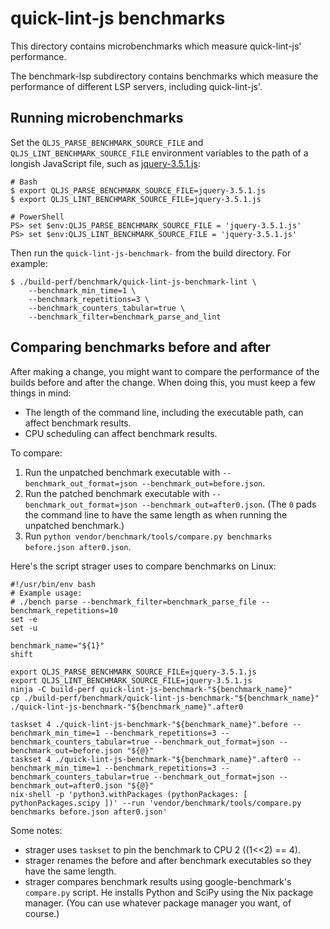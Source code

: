 # quick-lint-js benchmarks

This directory contains microbenchmarks which measure quick-lint-js'
performance.

The benchmark-lsp subdirectory contains benchmarks which measure the performance
of different LSP servers, including quick-lint-js'.

## Running microbenchmarks

Set the `QLJS_PARSE_BENCHMARK_SOURCE_FILE` and `QLJS_LINT_BENCHMARK_SOURCE_FILE`
environment variables to the path of a longish JavaScript file, such as
[jquery-3.5.1.js](https://code.jquery.com/jquery-3.5.1.js):

    # Bash
    $ export QLJS_PARSE_BENCHMARK_SOURCE_FILE=jquery-3.5.1.js
    $ export QLJS_LINT_BENCHMARK_SOURCE_FILE=jquery-3.5.1.js

    # PowerShell
    PS> set $env:QLJS_PARSE_BENCHMARK_SOURCE_FILE = 'jquery-3.5.1.js'
    PS> set $env:QLJS_LINT_BENCHMARK_SOURCE_FILE = 'jquery-3.5.1.js'

Then run the `quick-lint-js-benchmark-` from the build directory. For example:

    $ ./build-perf/benchmark/quick-lint-js-benchmark-lint \
        --benchmark_min_time=1 \
        --benchmark_repetitions=3 \
        --benchmark_counters_tabular=true \
        --benchmark_filter=benchmark_parse_and_lint

## Comparing benchmarks before and after

After making a change, you might want to compare the performance of the builds
before and after the change. When doing this, you must keep a few things in
mind:

* The length of the command line, including the executable path, can affect
  benchmark results.
* CPU scheduling can affect benchmark results.

To compare:

1. Run the unpatched benchmark executable with
   `--benchmark_out_format=json --benchmark_out=before.json`.
2. Run the patched benchmark executable with
   `--benchmark_out_format=json --benchmark_out=after0.json`. (The `0` pads the
   command line to have the same length as when running the unpatched
   benchmark.)
3. Run `python vendor/benchmark/tools/compare.py benchmarks before.json
   after0.json`.

Here's the script strager uses to compare benchmarks on Linux:

    #!/usr/bin/env bash
    # Example usage:
    # ./bench parse --benchmark_filter=benchmark_parse_file --benchmark_repetitions=10
    set -e
    set -u

    benchmark_name="${1}"
    shift

    export QLJS_PARSE_BENCHMARK_SOURCE_FILE=jquery-3.5.1.js
    export QLJS_LINT_BENCHMARK_SOURCE_FILE=jquery-3.5.1.js
    ninja -C build-perf quick-lint-js-benchmark-"${benchmark_name}"
    cp ./build-perf/benchmark/quick-lint-js-benchmark-"${benchmark_name}" ./quick-lint-js-benchmark-"${benchmark_name}".after0

    taskset 4 ./quick-lint-js-benchmark-"${benchmark_name}".before --benchmark_min_time=1 --benchmark_repetitions=3 --benchmark_counters_tabular=true --benchmark_out_format=json --benchmark_out=before.json "${@}"
    taskset 4 ./quick-lint-js-benchmark-"${benchmark_name}".after0 --benchmark_min_time=1 --benchmark_repetitions=3 --benchmark_counters_tabular=true --benchmark_out_format=json --benchmark_out=after0.json "${@}"
    nix-shell -p 'python3.withPackages (pythonPackages: [ pythonPackages.scipy ])' --run 'vendor/benchmark/tools/compare.py benchmarks before.json after0.json'

Some notes:

* strager uses `taskset` to pin the benchmark to CPU 2 ((1<<2) == 4).
* strager renames the before and after benchmark executables so they have the
  same length.
* strager compares benchmark results using google-benchmark's `compare.py`
  script. He installs Python and SciPy using the Nix package manager. (You can
  use whatever package manager you want, of course.)
